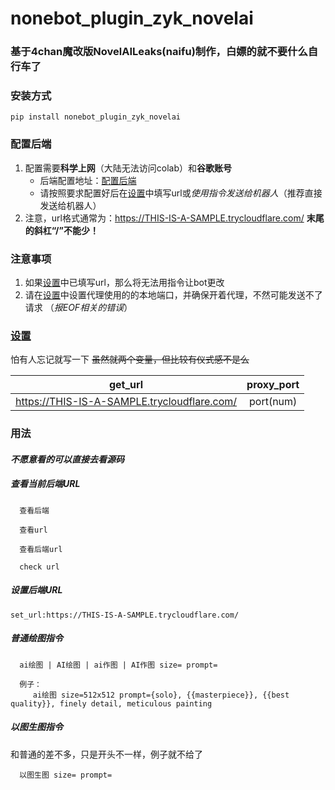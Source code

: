 # nonebot_plugin_zyk_novelai

### 基于4chan魔改版NovelAILeaks(naifu)制作，白嫖的就不要什么自行车了

### 安装方式
```
pip install nonebot_plugin_zyk_novelai
```

### 配置后端
1. 配置需要**科学上网**（大陆无法访问colab）和**谷歌账号**
   - 后端配置地址：[配置后端](https://colab.research.google.com/drive/1_Ma71L6uGbtt6UQyA3FjqW2lcZ5Bjck-)
   - 请按照要求配置好后在[设置](config.py)中填写url或*使用指令发送给机器人*（推荐直接发送给机器人）
2. 注意，url格式通常为：https://THIS-IS-A-SAMPLE.trycloudflare.com/ **末尾的斜杠“/”不能少！**

### 注意事项
1. 如果[设置](config.py)中已填写url，那么将无法用指令让bot更改
2. 请在[设置](config.py)中设置代理使用的的本地端口，并确保开着代理，不然可能发送不了请求 （*报EOF相关的错误*）

### [设置](config.py)
怕有人忘记就写一下 ~~虽然就两个变量，但比较有仪式感不是么~~

|                   get_url                    | proxy_port |
|:--------------------------------------------:|:----------:|
| https://THIS-IS-A-SAMPLE.trycloudflare.com/  | port(num)  |

### 用法
#### *不愿意看的可以直接去看源码*

##### 查看当前后端URL

      查看后端

      查看url

      查看后端url

      check url


##### 设置后端URL
```
set_url:https://THIS-IS-A-SAMPLE.trycloudflare.com/
```

##### 普通绘图指令

      ai绘图 | AI绘图 | ai作图 | AI作图 size= prompt=

      例子：
         ai绘图 size=512x512 prompt={solo}, {{masterpiece}}, {{best quality}}, finely detail, meticulous painting

##### 以图生图指令
和普通的差不多，只是开头不一样，例子就不给了

      以图生图 size= prompt=
